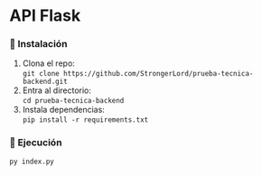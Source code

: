 # API Flask

### 🔧 Instalación

1. Clona el repo:  
   `git clone https://github.com/StrongerLord/prueba-tecnica-backend.git`
2. Entra al directorio:  
   `cd prueba-tecnica-backend`
3. Instala dependencias:  
   `pip install -r requirements.txt`

### 🚀 Ejecución

```bash
py index.py
```
